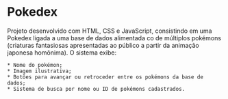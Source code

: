 # Pokedex

Projeto desenvolvido com HTML, CSS e JavaScript, consistindo em uma Pokedex ligada a uma base de dados alimentada co de múltiplos pokémons (criaturas fantasiosas apresentadas ao público a partir da animação japonesa homônima). O sistema exibe:

    * Nome do pokémon;
    * Imagem ilustrativa;
    * Botões para avançar ou retroceder entre os pokémons da base de dados;
    * Sistema de busca por nome ou ID de pokémons cadastrados.